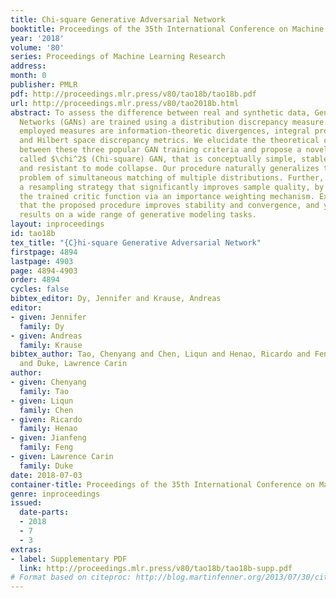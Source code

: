 ```yaml
---
title: Chi-square Generative Adversarial Network
booktitle: Proceedings of the 35th International Conference on Machine Learning
year: '2018'
volume: '80'
series: Proceedings of Machine Learning Research
address: 
month: 0
publisher: PMLR
pdf: http://proceedings.mlr.press/v80/tao18b/tao18b.pdf
url: http://proceedings.mlr.press/v80/tao2018b.html
abstract: To assess the difference between real and synthetic data, Generative Adversarial
  Networks (GANs) are trained using a distribution discrepancy measure. Three widely
  employed measures are information-theoretic divergences, integral probability metrics,
  and Hilbert space discrepancy metrics. We elucidate the theoretical connections
  between these three popular GAN training criteria and propose a novel procedure,
  called $\chi^2$ (Chi-square) GAN, that is conceptually simple, stable at training
  and resistant to mode collapse. Our procedure naturally generalizes to address the
  problem of simultaneous matching of multiple distributions. Further, we propose
  a resampling strategy that significantly improves sample quality, by repurposing
  the trained critic function via an importance weighting mechanism. Experiments show
  that the proposed procedure improves stability and convergence, and yields state-of-art
  results on a wide range of generative modeling tasks.
layout: inproceedings
id: tao18b
tex_title: "{C}hi-square Generative Adversarial Network"
firstpage: 4894
lastpage: 4903
page: 4894-4903
order: 4894
cycles: false
bibtex_editor: Dy, Jennifer and Krause, Andreas
editor:
- given: Jennifer
  family: Dy
- given: Andreas
  family: Krause
bibtex_author: Tao, Chenyang and Chen, Liqun and Henao, Ricardo and Feng, Jianfeng
  and Duke, Lawrence Carin
author:
- given: Chenyang
  family: Tao
- given: Liqun
  family: Chen
- given: Ricardo
  family: Henao
- given: Jianfeng
  family: Feng
- given: Lawrence Carin
  family: Duke
date: 2018-07-03
container-title: Proceedings of the 35th International Conference on Machine Learning
genre: inproceedings
issued:
  date-parts:
  - 2018
  - 7
  - 3
extras:
- label: Supplementary PDF
  link: http://proceedings.mlr.press/v80/tao18b/tao18b-supp.pdf
# Format based on citeproc: http://blog.martinfenner.org/2013/07/30/citeproc-yaml-for-bibliographies/
---
```

